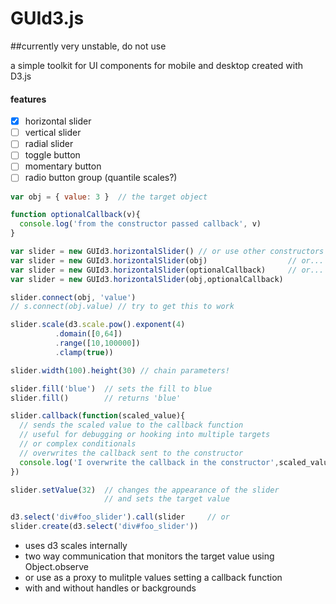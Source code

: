 GUId3.js
========

##currently very unstable, do not use

a simple toolkit for UI components for mobile and desktop created with D3.js

#### features
- [x] horizontal slider
- [ ] vertical slider
- [ ] radial slider
- [ ] toggle button
- [ ] momentary button
- [ ] radio button group (quantile scales?)

```javascript
var obj = { value: 3 }  // the target object

function optionalCallback(v){
  console.log('from the constructor passed callback', v)
}

var slider = new GUId3.horizontalSlider() // or use other constructors
var slider = new GUId3.horizontalSlider(obj)                  // or...
var slider = new GUId3.horizontalSlider(optionalCallback)     // or...
var slider = new GUId3.horizontalSlider(obj,optionalCallback)

slider.connect(obj, 'value')
// s.connect(obj.value) // try to get this to work

slider.scale(d3.scale.pow().exponent(4)
          .domain([0,64])
          .range([10,100000])
          .clamp(true))

slider.width(100).height(30) // chain parameters!

slider.fill('blue')  // sets the fill to blue
slider.fill()        // returns 'blue'

slider.callback(function(scaled_value){
  // sends the scaled value to the callback function
  // useful for debugging or hooking into multiple targets
  // or complex conditionals
  // overwrites the callback sent to the constructor
  console.log('I overwrite the callback in the constructor',scaled_value)
})

slider.setValue(32)  // changes the appearance of the slider
                     // and sets the target value

d3.select('div#foo_slider').call(slider     // or
slider.create(d3.select('div#foo_slider'))
```

* uses d3 scales internally
* two way communication that monitors the target value using Object.observe
* or use as a proxy to mulitple values setting a callback function
* with and without handles or backgrounds
